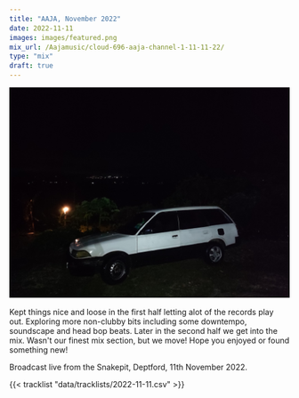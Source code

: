 ```yaml
---
title: "AAJA, November 2022"
date: 2022-11-11
images: images/featured.png
mix_url: /Aajamusic/cloud-696-aaja-channel-1-11-11-22/
type: "mix"
draft: true
---
```


![artwork](images/featured.jpeg)

Kept things nice and loose in the first half letting alot of the records play out. Exploring more non-clubby bits including some downtempo, soundscape and head bop beats. Later in the second half we get into the mix. Wasn't our finest mix section, but we move! Hope you enjoyed or found something new!

Broadcast live from the Snakepit, Deptford, 11th November 2022.

{{< tracklist "data/tracklists/2022-11-11.csv" >}}
